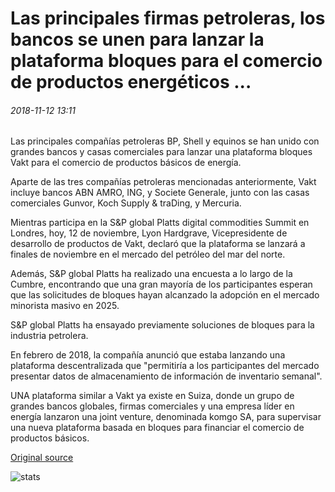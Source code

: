 # Las principales firmas petroleras, los bancos se unen para lanzar la plataforma bloques para el comercio de productos energéticos ...

###### 2018-11-12 13:11

Las principales compañías petroleras BP, Shell y equinos se han unido con grandes bancos y casas comerciales para lanzar una plataforma bloques Vakt para el comercio de productos básicos de energía.

Aparte de las tres compañías petroleras mencionadas anteriormente, Vakt incluye bancos ABN AMRO, ING, y Societe Generale, junto con las casas comerciales Gunvor, Koch Supply & traDing, y Mercuria.

Mientras participa en la S&P global Platts digital commodities Summit en Londres, hoy, 12 de noviembre, Lyon Hardgrave, Vicepresidente de desarrollo de productos de Vakt, declaró que la plataforma se lanzará a finales de noviembre en el mercado del petróleo del mar del norte.

Además, S&P global Platts ha realizado una encuesta a lo largo de la Cumbre, encontrando que una gran mayoría de los participantes esperan que las solicitudes de bloques hayan alcanzado la adopción en el mercado minorista masivo en 2025.

S&P global Platts ha ensayado previamente soluciones de bloques para la industria petrolera.

En febrero de 2018, la compañía anunció que estaba lanzando una plataforma descentralizada que "permitiría a los participantes del mercado presentar datos de almacenamiento de información de inventario semanal".

UNA plataforma similar a Vakt ya existe en Suiza, donde un grupo de grandes bancos globales, firmas comerciales y una empresa líder en energía lanzaron una joint venture, denominada komgo SA, para supervisar una nueva plataforma basada en bloques para financiar el comercio de productos básicos.

[Original source](https://cointelegraph.com/news/major-oil-firms-banks-partner-to-launch-blockchain-platform-for-energy-commodity-trading)

![stats](https://c.statcounter.com/11760860/0/a89fa40b/1/ "stats")